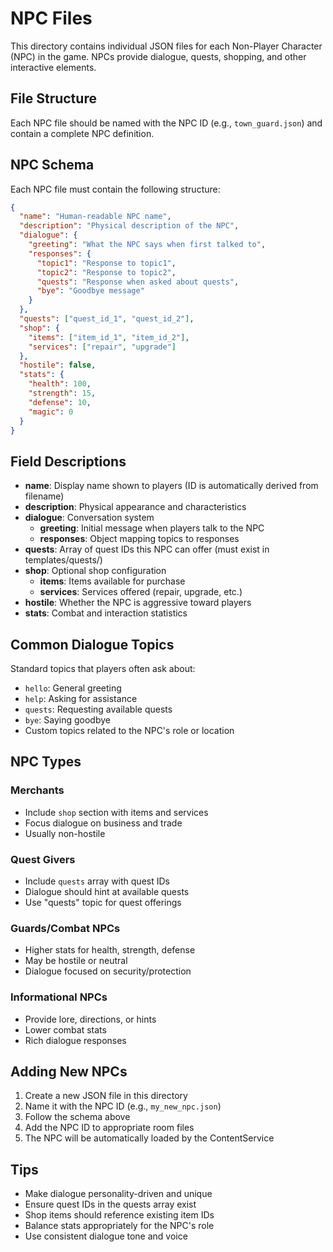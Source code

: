 # NPC Files

This directory contains individual JSON files for each Non-Player Character (NPC) in the game. NPCs provide dialogue, quests, shopping, and other interactive elements.

## File Structure

Each NPC file should be named with the NPC ID (e.g., `town_guard.json`) and contain a complete NPC definition.

## NPC Schema

Each NPC file must contain the following structure:

```json
{
  "name": "Human-readable NPC name",
  "description": "Physical description of the NPC",
  "dialogue": {
    "greeting": "What the NPC says when first talked to",
    "responses": {
      "topic1": "Response to topic1",
      "topic2": "Response to topic2",
      "quests": "Response when asked about quests",
      "bye": "Goodbye message"
    }
  },
  "quests": ["quest_id_1", "quest_id_2"],
  "shop": {
    "items": ["item_id_1", "item_id_2"],
    "services": ["repair", "upgrade"]
  },
  "hostile": false,
  "stats": {
    "health": 100,
    "strength": 15,
    "defense": 10,
    "magic": 0
  }
}
```

## Field Descriptions

- **name**: Display name shown to players (ID is automatically derived from filename)
- **description**: Physical appearance and characteristics
- **dialogue**: Conversation system
  - **greeting**: Initial message when players talk to the NPC
  - **responses**: Object mapping topics to responses
- **quests**: Array of quest IDs this NPC can offer (must exist in templates/quests/)
- **shop**: Optional shop configuration
  - **items**: Items available for purchase
  - **services**: Services offered (repair, upgrade, etc.)
- **hostile**: Whether the NPC is aggressive toward players
- **stats**: Combat and interaction statistics

## Common Dialogue Topics

Standard topics that players often ask about:
- `hello`: General greeting
- `help`: Asking for assistance
- `quests`: Requesting available quests
- `bye`: Saying goodbye
- Custom topics related to the NPC's role or location

## NPC Types

### Merchants
- Include `shop` section with items and services
- Focus dialogue on business and trade
- Usually non-hostile

### Quest Givers
- Include `quests` array with quest IDs
- Dialogue should hint at available quests
- Use "quests" topic for quest offerings

### Guards/Combat NPCs
- Higher stats for health, strength, defense
- May be hostile or neutral
- Dialogue focused on security/protection

### Informational NPCs
- Provide lore, directions, or hints
- Lower combat stats
- Rich dialogue responses

## Adding New NPCs

1. Create a new JSON file in this directory
2. Name it with the NPC ID (e.g., `my_new_npc.json`)
3. Follow the schema above
4. Add the NPC ID to appropriate room files
5. The NPC will be automatically loaded by the ContentService

## Tips

- Make dialogue personality-driven and unique
- Ensure quest IDs in the quests array exist
- Shop items should reference existing item IDs
- Balance stats appropriately for the NPC's role
- Use consistent dialogue tone and voice